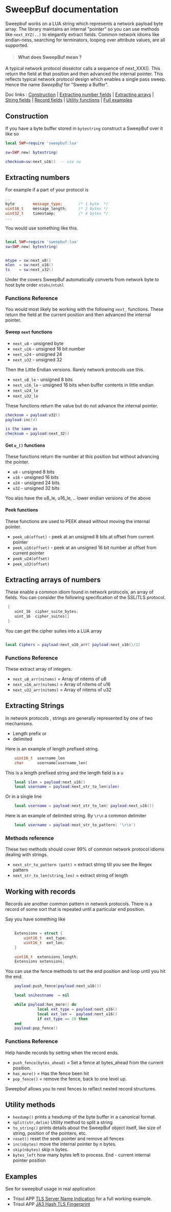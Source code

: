 # SweepBuf documentation

Sweepbuf works on a LUA string which represents a network payload byte array.  The library maintains an internal "pointer" so you can use methods like `next_XYZ(..)` to elegantly extract fields. Common network idioms like endian-ness, searching for terminators, looping over attribute values, are all supported. 

> #### What does SweepBuf mean ? 
A typical network protocol dissector calls a sequence of next_XXX(). This return the field at that position and then advanced the internal pointer. This reflects typical network protocol design which enables a single pass sweep. Hence the name _SweepBuf_ for "Sweep a Buffer". 

Doc links :  [Construction](#construction) | [Extracting number fields](#extracting-numbers) | [Extracting arrays](#extracting-arrays-of-numbers) | [String fields](#extracting-strings) | [Record fields](#working-with-records) | [Utility functions](#utility-methods) | [Full examples](#examples) 

## Construction

If you have a byte buffer stored in `bytestring` construct a SweepBuf over it like so

````lua
local SWP=require 'sweepbuf.lua'

sw=SWP.new( bytestring)

checksum=sw:next_u16()  -- use sw 

````

## Extracting numbers 

For example if a part of your  protocol is 

````cpp
..
byte        message_type;       /* 1 byte  */
uint16_t    message_length;     /* 2 bytes */   
uint32_t    timestamp;          /* 4 bytes */
...

```` 

You would use something like this. 

````lua

local SWP=require 'sweepbuf.lua'
sw=SWP.new( bytestring)


mtype = sw:next_u8()
mlen  = sw:next_u16()
ts    = sw:next_u32()


````

Under the covers SweepBuf automatically converts from network byte to host byte order `ntohs/ntohl` 


### Functions  Reference 

You would most likely be working with the following `next_` functions. These return the field at the current position and then advanced the internal pointer. 

#### Sweep  `next` functions

* `next_u8` - unsigned byte
* `next_u16` - unsigned 16 bit number
* `next_u24` - unsigned 24
* `next_u32` - unsigned 32 

Then the Little Endian versions. Rarely network protocols use this. 

* `next_u8_le` - unsigned 8 bits
* `next_u16_le` - unsigned 16 bits when buffer contents in little endian 
* `next_u24_le`
* `next_u32_le`

These functions return the value but do not advance the internal pointer.

````lua 
checksum = payload:u32()
payload:inc(4)

is the same as
checksum = payload:next_32() 
````

#### Get `u_()` functions

These functions return the number at this position but without advancing the pointer. 

* `u8` - unsigned 8 bits
* `u16` - unsigned 16 bits
* `u24` - unsigned 24 bits
* `u32` - unsigned 32 bits

You also have the u8_le, u16_le, .. lower endian versions of the above

#### Peek functions

These functions are used to PEEK ahead without moving the internal pointer. 

* `peek_u8(offset)` - peek at an unsigned 8 bits at offset from current pointer 
* `peek_u16(offset)` - peek at an unsigned 16 bit number at offset from current pointer 
* `peek_u24(offset)`
* `peek_u32(offset)`


## Extracting arrays of numbers 

These enable a common idiom found in network protocols, an array of fields.  You can consider the following specification of the SSL/TLS protocol.

````c
 {
 	uint_16  cipher_suite_bytes;
 	uint_16  cipher_suites[]
 }

````


You can get the cipher suites into a LUA array 

````lua 

local Ciphers = payload:next_u16_arr( payload:next_u16()/2)

````


### Functions  Reference 

These extract array of integers. 

* `next_u8_arr(nitems)` = Array of nitems of u8
* `next_u16_arr(nitems)` = Array of nitems of u16
* `next_u32_arr(nitems)` = Array of nitems of u32


## Extracting Strings

In network protocols , strings are generally represented by one of two mechanisms.  

* Length prefix or
* delimited 

Here is an example of length prefixed string.

````c
	uint16_t  username_len
	char      username[username_len]
````

This is a length prefixed string and the length field is a u
````lua
	local slen = payload:next_u16()
	local username = payload:next_str_to_len(slen)

````

Or in a single line 
````lua
	local username = payload:next_str_to_len( payload:next_u16())
````


Here is an example of delimited string. By `\r\n` a common delimiter

````lua
	local username = payload:next_str_to_pattern( '\r\n')
````


### Methods reference

These two methods should cover 99% of common network protocol idioms dealing with strings. 

* `next_str_to_pattern (patt)` = extract string till you see the Regex pattern
* `next_str_to_len(string_len)` = extract string of length


## Working with records 

Records are another common pattern in network protocols. There is a record of some sort that is repeated until a particular end position.

Say you have something like

````c
	
	Extensions = struct {
		uint16_t  ext_type;
		uint16_t  ext_len;
	}

	uint16_t  extensions_length;
	Extensions extensions;
````


You can use the fence methods to set the end position and loop until you hit the end.

````lua
    payload:push_fence(payload:next_u16())

    local snihostname  = nil

    while payload:has_more() do
	          local ext_type = payload:next_u16()
	          local ext_len =  payload:next_u16()
	          if ext_type == 10 then
	end
	payload:pop_fence() 

````


### Functions  Reference 

Help handle records by setting when the record ends. 

* `push_fence(bytes_ahead)` = Set a fence at bytes_ahead from the current position.
* `has_more()` = Has the fence been hit 
* `pop_fence()` = remove the fence, back to one level up.

Sweepbuf allows you to nest fences to reflect nested record structures.


## Utility methods

* `hexdump()` prints a hexdump of the byte buffer in a canonical format.
* `split(str,delim)` Utility method to split a string
* `to_string()` prints details about the SweepBuf object itself, like size of string, position of the pointers, etc.
* `reset()` reset the seek pointer and remove all fences 
* `inc(nbytes)`  move the internal pointer by n bytes. 
* `skip(nbytes)`  skip n bytes. 
* `bytes_left` how many bytes left to process. End - current internal pointer position


## Examples

See for sweepbuf usage in real application 

 - Trisul APP [TLS Server Name Indication](https://github.com/trisulnsm/apps/tree/master/analyzers/sni-tls) for a full working example.
 - Trisul APP [JA3 Hash TLS Fingerprint](https://github.com/trisulnsm/apps/tree/master/analyzers/tls-print) 
